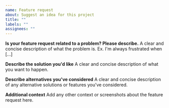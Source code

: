 ```yaml
---
name: Feature request
about: Suggest an idea for this project
title: ""
labels: ""
assignees: ""
---
```


**Is your feature request related to a problem? Please describe.** A clear and concise description of what the problem is. Ex. I'm always frustrated when [...]

**Describe the solution you'd like** A clear and concise description of what you want to happen.

**Describe alternatives you've considered** A clear and concise description of any alternative solutions or features you've considered.

**Additional context** Add any other context or screenshots about the feature request here.
